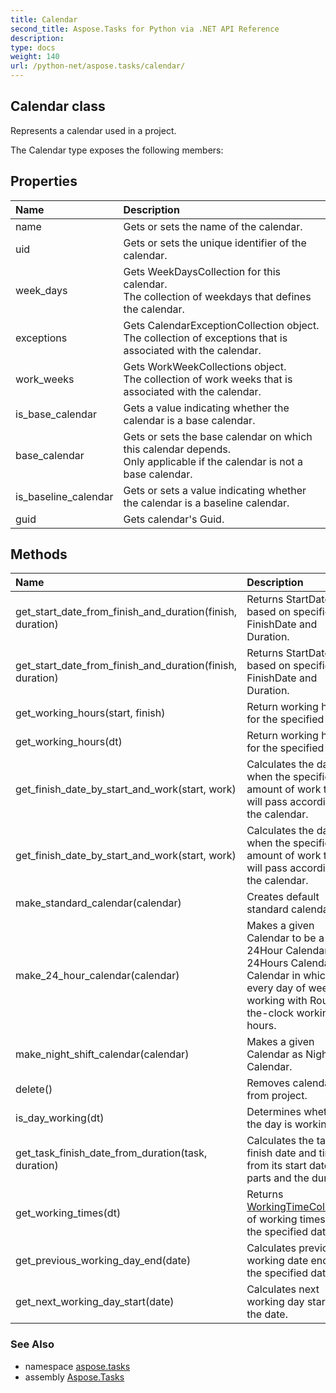 ```yaml
---
title: Calendar
second_title: Aspose.Tasks for Python via .NET API Reference
description: 
type: docs
weight: 140
url: /python-net/aspose.tasks/calendar/
---
```


## Calendar class

Represents a calendar used in a project.

The Calendar type exposes the following members:
## Properties
| Name | Description |
| :- | :- |
|name|Gets or sets the name of the calendar.|
|uid|Gets or sets the unique identifier of the calendar.|
|week_days|Gets WeekDaysCollection for this calendar.<br/>            The collection of weekdays that defines the calendar.|
|exceptions|Gets CalendarExceptionCollection object.<br/>            The collection of exceptions that is associated with the calendar.|
|work_weeks|Gets WorkWeekCollections object.<br/>            The collection of work weeks that is associated with the calendar.|
|is_base_calendar|Gets a value indicating whether the calendar is a base calendar.|
|base_calendar|Gets or sets the base calendar on which this calendar depends.<br/>            Only applicable if the calendar is not a base calendar.|
|is_baseline_calendar|Gets or sets a value indicating whether the calendar is a baseline calendar.|
|guid|Gets calendar's Guid.|
## Methods
| Name | Description |
| :- | :- |
|get_start_date_from_finish_and_duration(finish, duration)|Returns StartDate based on specified FinishDate and Duration.|
|get_start_date_from_finish_and_duration(finish, duration)|Returns StartDate based on specified FinishDate and Duration.|
|get_working_hours(start, finish)|Return working hours for the specified dates.|
|get_working_hours(dt)|Return working hours for the specified dates.|
|get_finish_date_by_start_and_work(start, work)|Calculates the date when the specified amount of work time will pass according to the calendar.|
|get_finish_date_by_start_and_work(start, work)|Calculates the date when the specified amount of work time will pass according to the calendar.|
|make_standard_calendar(calendar)|Creates default standard calendar.|
|make_24_hour_calendar(calendar)|Makes a given Calendar to be a 24Hour Calendar.<br/>            24Hours Calendar is a Calendar in which every day of week is working with Round-the-clock working hours.|
|make_night_shift_calendar(calendar)|Makes a given Calendar as Night Shift Calendar.|
|delete()|Removes calendar from project.|
|is_day_working(dt)|Determines whether the day is working day.|
|get_task_finish_date_from_duration(task, duration)|Calculates the task finish date and time from its start date, split parts and the duration.|
|get_working_times(dt)|Returns [WorkingTimeCollection](/tasks/python-net/aspose.tasks/workingtimecollection/) of working times for the specified date.|
|get_previous_working_day_end(date)|Calculates previous working date end from the specified date.|
|get_next_working_day_start(date)|Calculates next working day start from the date.|

### See Also

* namespace [aspose.tasks](/tasks/python-net/aspose.tasks/)
* assembly [Aspose.Tasks](/tasks/python-net/)

